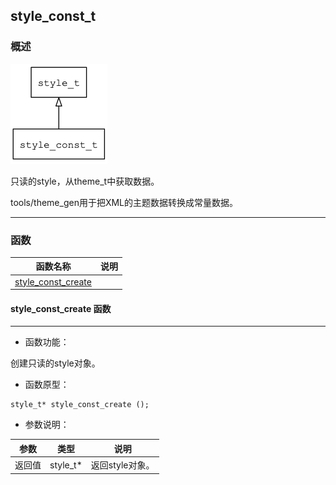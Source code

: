 ## style\_const\_t
### 概述
![image](images/style_const_t_0.png)


 只读的style，从theme\_t中获取数据。

 tools/theme_gen用于把XML的主题数据转换成常量数据。



----------------------------------
### 函数
<p id="style_const_t_methods">

| 函数名称 | 说明 | 
| -------- | ------------ | 
| <a href="#style_const_t_style_const_create">style\_const\_create</a> |  |
#### style\_const\_create 函数
-----------------------

* 函数功能：

> <p id="style_const_t_style_const_create">
 创建只读的style对象。




* 函数原型：

```
style_t* style_const_create ();
```

* 参数说明：

| 参数 | 类型 | 说明 |
| -------- | ----- | --------- |
| 返回值 | style\_t* | 返回style对象。 |
